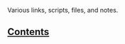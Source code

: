 Various links, scripts, files, and notes.

## [Contents](https://github.com/BKJackson/BKJackson_Public_Wiki/wiki)

